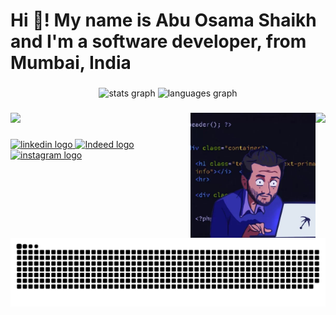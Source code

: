 <h1 align="left">Hi 👋! My name is Abu Osama Shaikh and I'm a software developer, from Mumbai, India</h1>

###

<div align="center">
  <img src="https://github-readme-stats.vercel.app/api?username=Shady-shaikh&hide_title=false&hide_rank=false&show_icons=true&include_all_commits=true&count_private=true&disable_animations=false&theme=dracula&locale=en&hide_border=false" height="150" alt="stats graph"  />
  <img src="https://github-readme-stats.vercel.app/api/top-langs?username=Shady-shaikh&locale=en&hide_title=false&layout=compact&card_width=320&langs_count=5&theme=dracula&hide_border=false" height="150" alt="languages graph"  />
</div>

###

<img align="right" height="200" src="https://raw.githubusercontent.com/TheDudeThatCode/TheDudeThatCode/master/Assets/Developer.gif"  />
<img align="right" height="200" src="https://raw.githubusercontent.com/Shady-shaikh/Shady-shaikh/main/giphy.webp"  />

###

<div align="left">
  <img src="https://skillicons.dev/icons?i=php,mysql,laravel,js,jquery,java,html,css,postman,firebase,sqlite,flutter,dart,vscode,androidstudio,bootstrap,c,cpp,git,github,stackoverflow,sublime,idea,powershell&perline=6"  />
</div>

###

<div align="left">
  <a href="https://www.linkedin.com/in/usama-shaikh-81294a306/" target="_blank">
    <img src="https://img.shields.io/static/v1?message=LinkedIn&logo=linkedin&label=&color=0077B5&logoColor=white&labelColor=&style=for-the-badge" height="35" alt="linkedin logo"      />
  </a>
  <a href="https://profile.indeed.com/?hl=en_IN&co=IN&from=gnav-homepage" target="_blank">
    <img src="https://img.shields.io/static/v1?message=Indeed&logo=indeed&label=&logoColor=white&labelColor=&style=for-the-badge" height="35" alt="Indeed logo"  />
  </a>
  <a href="https://www.instagram.com/abu_osama_2000/" target="_blank">
    <img src="https://img.shields.io/static/v1?message=Instagram&logo=instagram&label=&color=E4405F&logoColor=white&labelColor=&style=for-the-badge" height="35" alt="instagram         logo"  />
  </a>
</div>

###

<br clear="both">



<div align="center">
  <img src="https://raw.githubusercontent.com/Platane/snk/output/github-contribution-grid-snake.svg"  />
</div>

###



###
